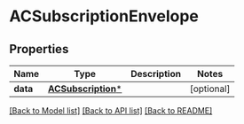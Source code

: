 # ACSubscriptionEnvelope

## Properties
Name | Type | Description | Notes
------------ | ------------- | ------------- | -------------
**data** | [**ACSubscription***](ACSubscription.md) |  | [optional] 

[[Back to Model list]](../README.md#documentation-for-models) [[Back to API list]](../README.md#documentation-for-api-endpoints) [[Back to README]](../README.md)


